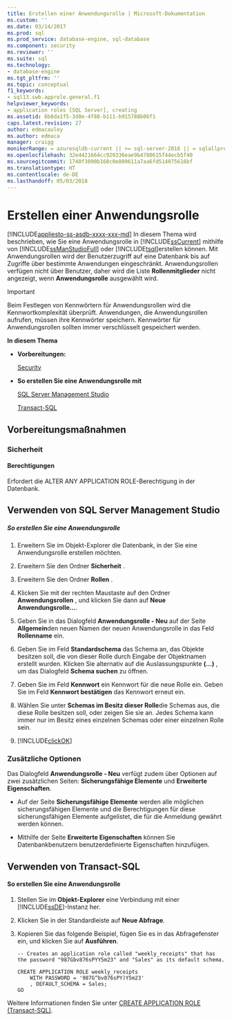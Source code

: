 ```yaml
---
title: Erstellen einer Anwendungsrolle | Microsoft-Dokumentation
ms.custom: ''
ms.date: 03/14/2017
ms.prod: sql
ms.prod_service: database-engine, sql-database
ms.component: security
ms.reviewer: ''
ms.suite: sql
ms.technology:
- database-engine
ms.tgt_pltfrm: ''
ms.topic: conceptual
f1_keywords:
- sql13.swb.approle.general.f1
helpviewer_keywords:
- application roles [SQL Server], creating
ms.assetid: 6b8da1f5-3d8e-4f88-b111-b915788b06f1
caps.latest.revision: 27
author: edmacauley
ms.author: edmaca
manager: craigg
monikerRange: = azuresqldb-current || >= sql-server-2016 || = sqlallproducts-allversions
ms.openlocfilehash: 32e4421664cc920336eae9b4780615f44ecb5f40
ms.sourcegitcommit: 1740f3090b168c0e809611a7aa6fd514075616bf
ms.translationtype: HT
ms.contentlocale: de-DE
ms.lasthandoff: 05/03/2018
---
```

# <a name="create-an-application-role"></a>Erstellen einer Anwendungsrolle
[!INCLUDE[appliesto-ss-asdb-xxxx-xxx-md](../../../includes/appliesto-ss-asdb-xxxx-xxx-md.md)]
  In diesem Thema wird beschrieben, wie Sie eine Anwendungsrolle in [!INCLUDE[ssCurrent](../../../includes/sscurrent-md.md)] mithilfe von [!INCLUDE[ssManStudioFull](../../../includes/ssmanstudiofull-md.md)] oder [!INCLUDE[tsql](../../../includes/tsql-md.md)]erstellen können. Mit Anwendungsrollen wird der Benutzerzugriff auf eine Datenbank bis auf Zugriffe über bestimmte Anwendungen eingeschränkt. Anwendungsrollen verfügen nicht über Benutzer, daher wird die Liste **Rollenmitglieder** nicht angezeigt, wenn **Anwendungsrolle** ausgewählt wird.  
  
> [!IMPORTANT]  
>  Beim Festlegen von Kennwörtern für Anwendungsrollen wird die Kennwortkomplexität überprüft. Anwendungen, die Anwendungsrollen aufrufen, müssen ihre Kennwörter speichern. Kennwörter für Anwendungsrollen sollten immer verschlüsselt gespeichert werden.  
  
 **In diesem Thema**  
  
-   **Vorbereitungen:**  
  
     [Security](#Security)  
  
-   **So erstellen Sie eine Anwendungsrolle mit**  
  
     [SQL Server Management Studio](#SSMSProcedure)  
  
     [Transact-SQL](#TsqlProcedure)  
  
##  <a name="BeforeYouBegin"></a> Vorbereitungsmaßnahmen  
  
###  <a name="Security"></a> Sicherheit  
  
####  <a name="Permissions"></a> Berechtigungen  
 Erfordert die ALTER ANY APPLICATION ROLE-Berechtigung in der Datenbank.  
  
##  <a name="SSMSProcedure"></a> Verwenden von SQL Server Management Studio  
  
##### <a name="to-create-an-application-role"></a>So erstellen Sie eine Anwendungsrolle  
  
1.  Erweitern Sie im Objekt-Explorer die Datenbank, in der Sie eine Anwendungsrolle erstellen möchten.  
  
2.  Erweitern Sie den Ordner **Sicherheit** .  
  
3.  Erweitern Sie den Ordner **Rollen** .  
  
4.  Klicken Sie mit der rechten Maustaste auf den Ordner **Anwendungsrollen** , und klicken Sie dann auf **Neue Anwendungsrolle…**.  
  
5.  Geben Sie in das Dialogfeld **Anwendungsrolle - Neu** auf der Seite **Allgemein**den neuen Namen der neuen Anwendungsrolle in das Feld **Rollenname** ein.  
  
6.  Geben Sie im Feld **Standardschema** das Schema an, das Objekte besitzen soll, die von dieser Rolle durch Eingabe der Objektnamen erstellt wurden. Klicken Sie alternativ auf die Auslassungspunkte **(…)** , um das Dialogfeld **Schema suchen** zu öffnen.  
  
7.  Geben Sie im Feld **Kennwort** ein Kennwort für die neue Rolle ein. Geben Sie im Feld **Kennwort bestätigen** das Kennwort erneut ein.  
  
8.  Wählen Sie unter **Schemas im Besitz dieser Rolle**die Schemas aus, die diese Rolle besitzen soll, oder zeigen Sie sie an. Jedes Schema kann immer nur im Besitz eines einzelnen Schemas oder einer einzelnen Rolle sein.  
  
9. [!INCLUDE[clickOK](../../../includes/clickok-md.md)]  
  
### <a name="additional-options"></a>Zusätzliche Optionen  
 Das Dialogfeld **Anwendungsrolle - Neu** verfügt zudem über Optionen auf zwei zusätzlichen Seiten: **Sicherungsfähige Elemente** und **Erweiterte Eigenschaften**.  
  
-   Auf der Seite **Sicherungsfähige Elemente** werden alle möglichen sicherungsfähigen Elemente und die Berechtigungen für diese sicherungsfähigen Elemente aufgelistet, die für die Anmeldung gewährt werden können.  
  
-   Mithilfe der Seite **Erweiterte Eigenschaften** können Sie Datenbankbenutzern benutzerdefinierte Eigenschaften hinzufügen.  
  
##  <a name="TsqlProcedure"></a> Verwenden von Transact-SQL  
  
#### <a name="to-create-an-application-role"></a>So erstellen Sie eine Anwendungsrolle  
  
1.  Stellen Sie im **Objekt-Explorer** eine Verbindung mit einer [!INCLUDE[ssDE](../../../includes/ssde-md.md)]-Instanz her.  
  
2.  Klicken Sie in der Standardleiste auf **Neue Abfrage**.  
  
3.  Kopieren Sie das folgende Beispiel, fügen Sie es in das Abfragefenster ein, und klicken Sie auf **Ausführen**.  
  
    ```  
    -- Creates an application role called "weekly_receipts" that has the password "987Gbv876sPYY5m23" and "Sales" as its default schema.  
  
    CREATE APPLICATION ROLE weekly_receipts   
        WITH PASSWORD = '987G^bv876sPY)Y5m23'   
        , DEFAULT_SCHEMA = Sales;  
    GO  
    ```  
  
 Weitere Informationen finden Sie unter [CREATE APPLICATION ROLE &#40;Transact-SQL&#41;](../../../t-sql/statements/create-application-role-transact-sql.md).  
  
  
